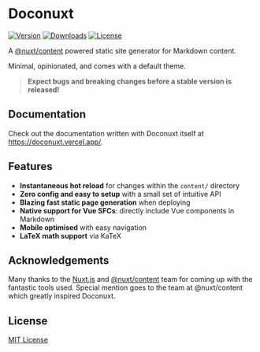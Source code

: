 # Doconuxt

[npm]: https://www.npmjs.com/package/doconuxt "Package"
[license]: https://github.com/AaronCQL/doconuxt/blob/master/LICENSE "License"

[![Version](https://img.shields.io/npm/v/doconuxt)][npm]
[![Downloads](https://img.shields.io/npm/dm/doconuxt)][npm]
[![License](https://img.shields.io/npm/l/doconuxt)][license]

A [@nuxt/content](https://content.nuxtjs.org/) powered static site generator for Markdown content.

Minimal, opinionated, and comes with a default theme.

> **Expect bugs and breaking changes before a stable version is released!**

## Documentation

Check out the documentation written with Doconuxt itself at <https://doconuxt.vercel.app/>.

## Features

- **Instantaneous hot reload** for changes within the `content/` directory
- **Zero config and easy to setup** with a small set of intuitive API
- **Blazing fast static page generation** when deploying
- **Native support for Vue SFCs**: directly include Vue components in Markdown
- **Mobile optimised** with easy navigation
- **LaTeX math support** via KaTeX

## Acknowledgements

Many thanks to the [Nuxt.js](https://nuxtjs.org/) and [@nuxt/content](https://content.nuxtjs.org/) team for coming up with the fantastic tools used. Special mention goes to the team at @nuxt/content which greatly inspired Doconuxt.

## License

[MIT License][license]
